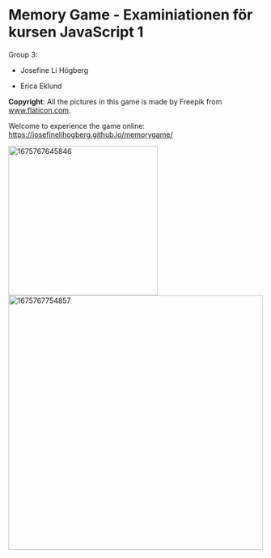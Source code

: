 # Memory Game - Examiniationen för kursen JavaScript 1

Group 3:

* Josefine Li Högberg

* Erica Eklund

**Copyright**: All the pictures in this game is made by Freepik from www.flaticon.com.

Welcome to experience the game online: https://josefinelihogberg.github.io/memorygame/

<img width="295" alt="1675767645846" src="https://user-images.githubusercontent.com/97985695/217227100-cf998456-c0e3-4b46-801f-500c7d9ca6a2.png"> <img width="503" alt="1675767754857" src="https://user-images.githubusercontent.com/97985695/217227450-9b944d88-60f0-40e3-88f0-8bb3c7c0c5b6.png">




